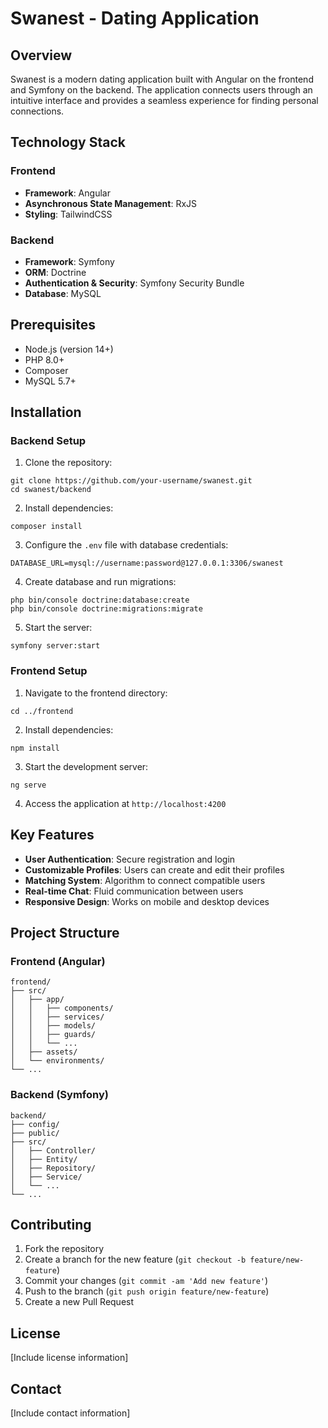 # Swanest - Dating Application

## Overview

Swanest is a modern dating application built with Angular on the frontend and Symfony on the backend. The application connects users through an intuitive interface and provides a seamless experience for finding personal connections.

## Technology Stack

### Frontend

- **Framework**: Angular
- **Asynchronous State Management**: RxJS
- **Styling**: TailwindCSS

### Backend

- **Framework**: Symfony
- **ORM**: Doctrine
- **Authentication & Security**: Symfony Security Bundle
- **Database**: MySQL

## Prerequisites

- Node.js (version 14+)
- PHP 8.0+
- Composer
- MySQL 5.7+

## Installation

### Backend Setup

1. Clone the repository:

```
git clone https://github.com/your-username/swanest.git
cd swanest/backend
```

2. Install dependencies:

```
composer install
```

3. Configure the `.env` file with database credentials:

```
DATABASE_URL=mysql://username:password@127.0.0.1:3306/swanest
```

4. Create database and run migrations:

```
php bin/console doctrine:database:create
php bin/console doctrine:migrations:migrate
```

5. Start the server:

```
symfony server:start
```

### Frontend Setup

1. Navigate to the frontend directory:

```
cd ../frontend
```

2. Install dependencies:

```
npm install
```

3. Start the development server:

```
ng serve
```

4. Access the application at `http://localhost:4200`

## Key Features

- **User Authentication**: Secure registration and login
- **Customizable Profiles**: Users can create and edit their profiles
- **Matching System**: Algorithm to connect compatible users
- **Real-time Chat**: Fluid communication between users
- **Responsive Design**: Works on mobile and desktop devices

## Project Structure

### Frontend (Angular)

```
frontend/
├── src/
│   ├── app/
│   │   ├── components/
│   │   ├── services/
│   │   ├── models/
│   │   ├── guards/
│   │   └── ...
│   ├── assets/
│   └── environments/
└── ...
```

### Backend (Symfony)

```
backend/
├── config/
├── public/
├── src/
│   ├── Controller/
│   ├── Entity/
│   ├── Repository/
│   ├── Service/
│   └── ...
└── ...
```

## Contributing

1. Fork the repository
2. Create a branch for the new feature (`git checkout -b feature/new-feature`)
3. Commit your changes (`git commit -am 'Add new feature'`)
4. Push to the branch (`git push origin feature/new-feature`)
5. Create a new Pull Request

## License

[Include license information]

## Contact

[Include contact information]
